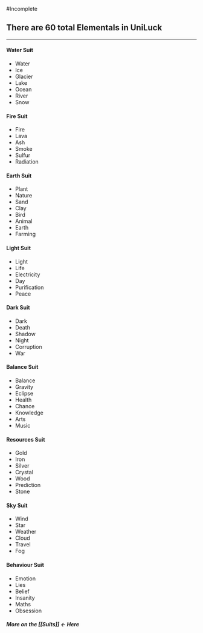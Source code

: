 #Incomplete 

## There are 60 total Elementals in UniLuck
___

#### Water Suit
- Water
- Ice
- Glacier
- Lake
- Ocean
- River
- Snow

#### Fire Suit
- Fire
- Lava
- Ash
- Smoke
- Sulfur
- Radiation

#### Earth Suit
- Plant
- Nature
- Sand
- Clay
- Bird
- Animal
- Earth
- Farming

#### Light Suit
- Light
- Life
- Electricity
- Day
- Purification
- Peace

#### Dark Suit
- Dark
- Death
- Shadow
- Night
- Corruption
- War

#### Balance Suit 
- Balance
- Gravity
- Eclipse
- Health
- Chance
- Knowledge
- Arts
- Music

#### Resources Suit
- Gold
- Iron
- Silver
- Crystal
- Wood
- Prediction
- Stone

#### Sky Suit
- Wind
- Star
- Weather
- Cloud
- Travel
- Fog

#### Behaviour Suit
- Emotion
- Lies
- Belief
- Insanity
- Maths
- Obsession


##### More on the [[Suits]] <- Here

